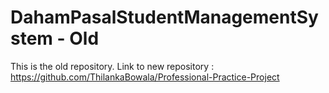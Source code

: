 # DahamPasalStudentManagementSystem - Old
This is the old repository. 
Link to new repository : https://github.com/ThilankaBowala/Professional-Practice-Project 
